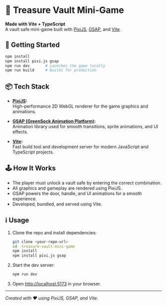 # 🚪 Treasure Vault Mini-Game

**Made with Vite + TypeScript**  
A vault safe mini-game built with [PixiJS](https://pixijs.com/), [GSAP](https://gsap.com/), and [Vite](https://vitejs.dev/).

## 🚀 Getting Started

```sh
npm install
npm install pixi.js gsap
npm run dev       # Launches the game locally
npm run build     # Builds for production
```

## 📦 Tech Stack

- **[PixiJS](https://pixijs.com/):**  
  High-performance 2D WebGL renderer for the game graphics and animations.

- **[GSAP (GreenSock Animation Platform)](https://gsap.com/):**  
  Animation library used for smooth transitions, sprite animations, and UI effects.

- **[Vite](https://vitejs.dev/):**  
  Fast build tool and development server for modern JavaScript and TypeScript projects.

## 🕹️ How It Works

- The player must unlock a vault safe by entering the correct combination.
- All graphics and gameplay are rendered using PixiJS.
- GSAP powers the door, handle, and UI animations for a smooth experience.
- Developed, bundled, and served using Vite.

## ℹ️ Usage

1. Clone the repo and install dependencies:
    ```sh
    git clone <your-repo-url>
    cd -treasure-vault-mini-game
    npm install
    npm install pixi.js gsap
    ```
2. Start the dev server:
    ```sh
    npm run dev
    ```
3. Open [http://localhost:5173](http://localhost:5173) in your browser.

---

*Created with ❤️ using PixiJS, GSAP, and Vite.*
